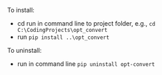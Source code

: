 To install:

- cd run in command line to project folder, e.g.,  `cd C:\CodingProjects\opt_convert`
- run `pip install ..\opt_convert`
	
To uninstall:

- run in command line `pip uninstall opt-convert`